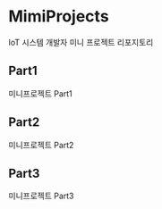 # MimiProjects
IoT 시스템 개발자 미니 프로젝트 리포지토리

## Part1
미니프로젝트 Part1


## Part2
미니프로젝트 Part2


## Part3
미니프로젝트 Part3
